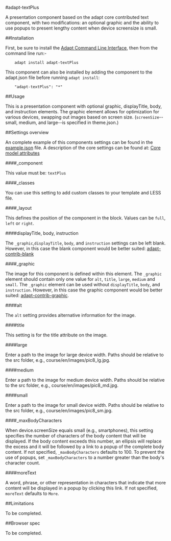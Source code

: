 #adapt-textPlus

A presentation component based on the adapt core contributed text component, with two modifications: an optional graphic and the ability to use popups to present lengthy content when device screensize is small.


##Installation

First, be sure to install the [Adapt Command Line Interface](https://github.com/adaptlearning/adapt-cli), then from the command line run:-

        adapt install adapt-textPlus

This component can also be installed by adding the component to the adapt.json file before running `adapt install`:

        "adapt-textPlus": "*"

##Usage

This is a presentation component with optional graphic, displayTitle, body, and instruction elements. The graphic element allows for optimization for various devices, swapping out images based on screen size. (`screenSize`--small, medium, and large--is specified in theme.json.)

##Settings overview

An complete example of this components settings can be found in the [example.json](https://github.com/chucklorenz/adapt-textPlus/blob/master/example.json) file. A description of the core settings can be found at: [Core model attributes](https://github.com/adaptlearning/adapt_framework/wiki/Core-model-attributes)

####_component

This value must be: `textPlus`

####_classes

You can use this setting to add custom classes to your template and LESS file.

####_layout

This defines the position of the component in the block. Values can be `full`, `left` or `right`. 

####displayTitle, body, instruction

The `_graphic`,`displayTitle`, `body`, and `instruction` settings can be left blank. However, in this case the blank component would be better suited: [adapt-contrib-blank](https://github.com/adaptlearning/adapt-contrib-blank)

####_graphic

The image for this component is defined within this element. The `_graphic` element should contain only one value for `alt`, `title`, `large`, `medium` and `small`. The `_graphic` element can be used without `displayTitle`, `body`, and `instruction`. However, in this case the graphic component would be better suited: [adapt-contrib-graphic](https://github.com/adaptlearning/adapt-contrib-graphic).

####alt

The `alt` setting provides alternative information for the image.

####title

This setting is for the title attribute on the image.

####large

Enter a path to the image for large device width. Paths should be relative to the src folder, e.g., course/en/images/pic8_lg.jpg.

####medium

Enter a path to the image for medium device width. Paths should be relative to the src folder, e.g., course/en/images/pic8_md.jpg.

####small

Enter a path to the image for small device width. Paths should be relative to the src folder, e.g., course/en/images/pic8_sm.jpg.

####_maxBodyCharacters

When device.screenSize equals small (e.g., smartphones), this setting specifies the number of characters of the body content that will be displayed. If the body content exceeds this number, an ellipsis will replace the excess and it will be followed by a link to a popup of the complete body content. If not specified, `_maxBodyCharacters` defaults to 100. To prevent the use of popups, set `_maxBodyCharacters` to a number greater than the body's character count.

####moreText

A word, phrase, or other representation in characters that indicate that more content will be displayed in a popup by clicking this link. If not specified, `moreText` defaults to `More`.

##Limitations

To be completed.

##Browser spec

To be completed.

